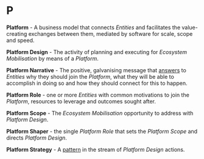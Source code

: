 # P



**Platform** _-_ A business model that connects _Entities_ and facilitates the value-creating exchanges between them, mediated by software for scale, scope and speed.

**Platform Design** - The activity of planning and executing for _Ecosystem Mobilisation_ by means of a _Platform_.

**Platform Narrative** - The positive, galvanising message that [answers](http://www.marketingjournal.org/the-power-of-company-narratives-john-hagel/) to _Entities_ why they should join the _Platform_, what they will be able to accomplish in doing so and how they should connect for this to happen. 

**Platform Role** - one or more _Entities_ with common motivations to join the _Platform_, resources to leverage and outcomes sought after.

**Platform Scope** - The _Ecosystem Mobilisation_ opportunity to address with _Platform Design_.

**Platform Shaper** - the single _Platform Role_ that sets the _Platform Scope_ and directs _Platform Design_.

**Platform Strategy** - A [pattern](https://www.ifm.eng.cam.ac.uk/research/dstools/mintzbergs-5-ps-for-strategy/) in the stream of _Platform Design_ actions.

